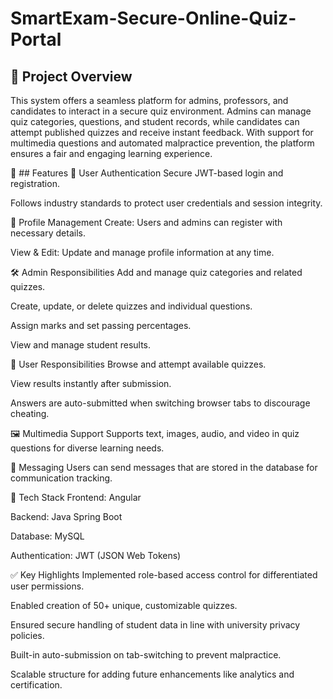 # SmartExam-Secure-Online-Quiz-Portal
## 📝 Project Overview
This system offers a seamless platform for admins, professors, and candidates to interact in a secure quiz environment. Admins can manage quiz categories, questions, and student records, while candidates can attempt published quizzes and receive instant feedback. With support for multimedia questions and automated malpractice prevention, the platform ensures a fair and engaging learning experience.

🚀 ## Features 
🔐 User Authentication
Secure JWT-based login and registration.

Follows industry standards to protect user credentials and session integrity.

👤 Profile Management
Create: Users and admins can register with necessary details.

View & Edit: Update and manage profile information at any time.

🛠️ Admin Responsibilities
Add and manage quiz categories and related quizzes.

Create, update, or delete quizzes and individual questions.

Assign marks and set passing percentages.

View and manage student results.

🎯 User Responsibilities
Browse and attempt available quizzes.

View results instantly after submission.

Answers are auto-submitted when switching browser tabs to discourage cheating.

🖼️ Multimedia Support
Supports text, images, audio, and video in quiz questions for diverse learning needs.

💬 Messaging
Users can send messages that are stored in the database for communication tracking.

🧰 Tech Stack
Frontend: Angular

Backend: Java Spring Boot

Database: MySQL

Authentication: JWT (JSON Web Tokens)

✅ Key Highlights
Implemented role-based access control for differentiated user permissions.

Enabled creation of 50+ unique, customizable quizzes.

Ensured secure handling of student data in line with university privacy policies.

Built-in auto-submission on tab-switching to prevent malpractice.

Scalable structure for adding future enhancements like analytics and certification.
